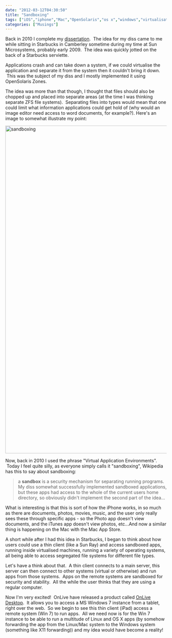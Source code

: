 ```yaml
---
date: "2012-03-12T04:30:50"
title: "Sandboxing"
tags: ["iOS","iphone","Mac","OpenSolaris","os x","windows","virtualisation","sandboxing"]
categories: ["Musings"]
---
```


Back in 2010 I complete my [dissertation][1].  The idea for my diss came to me while sitting in Starbucks in Camberley sometime during my time at Sun Microsystems, probably early 2009.  The idea was quickly jotted on the back of a Starbucks serviette. 
 
Applications crash and can take down a system, if we could virtualise the application and separate it from the system then it couldn't bring it down.  This was the subject of my diss and I mostly implemented it using OpenSolaris Zones. 
 
The idea was more than that though, I thought that files should also be chopped up and placed into separate areas (at the time I was thinking separate ZFS file systems).  Separating files into types would mean that one could limit what information applications could get hold of (why would an image editor need access to word documents, for example?). 
Here's an image to somewhat illustrate my point: 
 
[<img src="/wp-content/uploads/2012/03/sandboxing-742x1024.png" width="742" height="1024" class="aligncenter size-large wp-image-1357" title="sandboxing" />][2] 
 
Now, back in 2010 I used the phrase "Virtual Application Environments".  Today I feel quite silly, as everyone simply calls it "sandboxing", Wikipedia has this to say about sandboxing: 
> a **sandbox** is a security mechanism for separating running programs. 
My diss somewhat successfully implemented sandboxed applications, but these apps had access to the whole of the current users home directory, so obviously didn't implement the second part of the idea... 
 
What is interesting is that this is sort of how the iPhone works, in so much as there are documents, photos, movies, music, and the user only really sees these through specific apps - so the Photo app doesn't view documents, and the iTunes app doesn't view photos, etc...And now a similar thing is happening on the Mac with the Mac App Store. 
 
A short while after I had this idea in Starbucks, I began to think about how users could use a thin client (like a Sun Ray) and access sandboxed apps, running inside virtualised machines, running a variety of operating systems, all being able to access segregated file systems for different file types. 
 
Let's have a think about that.  A thin client connects to a main server, this server can then connect to other systems (virtual or otherwise) and run apps from those systems.  Apps on the remote systems are sandboxed for security and stability.  All the while the user thinks that they are using a regular computer. 
 
Now I'm very excited!  OnLive have released a product called [OnLive Desktop][3].  It allows you to access a MS Windows 7 instance from a tablet, right over the web.  So we begin to see this thin client (iPad) access a remote system (Win 7) to run apps.  All we need now is for the Win 7 instance to be able to run a multitude of Linux and OS X apps (by somehow forwarding the app from the Linux/Mac system to the Windows system (something like X11 forwarding)) and my idea would have become a reality!

  [1]: /2010/05/31/dissertation-is-over.../
  [2]: /wp-content/uploads/2012/03/sandboxing.png
  [3]: http://desktop.onlive.com/
